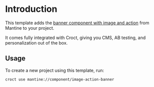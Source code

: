 # Introduction

This template adds the [banner component with image and action](https://ui.mantine.dev/category/banners/?utm_source=croct#image-action-banner) from Mantine to your project.

It comes fully integrated with Croct, giving you CMS, AB testing, and personalization out of the box.

## Usage

To create a new project using this template, run:

```croct-cmd
croct use mantine://component/image-action-banner
```
